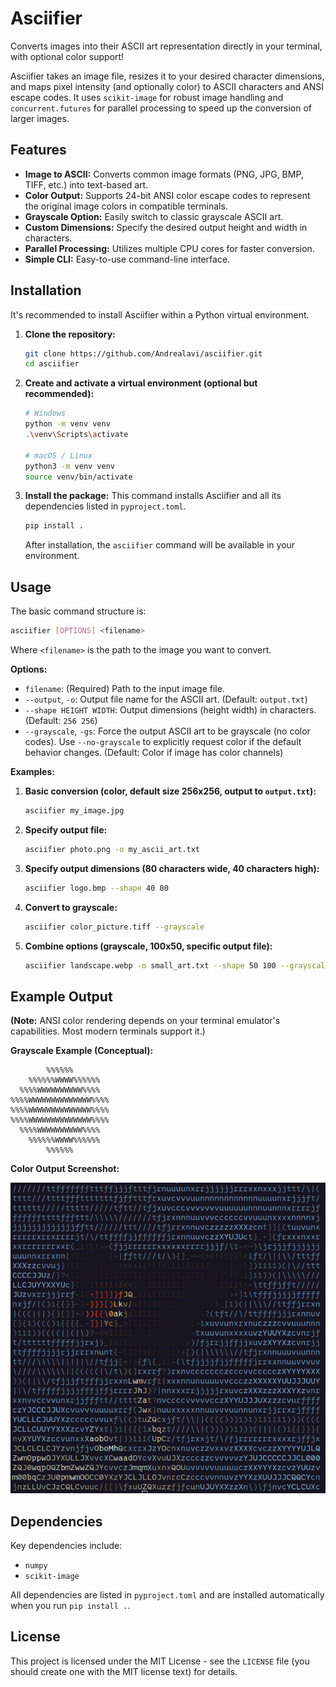 # Asciifier

Converts images into their ASCII art representation directly in your terminal, with optional color support!

Asciifier takes an image file, resizes it to your desired character dimensions, and maps pixel intensity (and optionally color) to ASCII characters and ANSI escape codes. It uses `scikit-image` for robust image handling and `concurrent.futures` for parallel processing to speed up the conversion of larger images.

## Features

*   **Image to ASCII:** Converts common image formats (PNG, JPG, BMP, TIFF, etc.) into text-based art.
*   **Color Output:** Supports 24-bit ANSI color escape codes to represent the original image colors in compatible terminals.
*   **Grayscale Option:** Easily switch to classic grayscale ASCII art.
*   **Custom Dimensions:** Specify the desired output height and width in characters.
*   **Parallel Processing:** Utilizes multiple CPU cores for faster conversion.
*   **Simple CLI:** Easy-to-use command-line interface.

## Installation

It's recommended to install Asciifier within a Python virtual environment.

1.  **Clone the repository:**
    ```bash
    git clone https://github.com/Andrealavi/asciifier.git
    cd asciifier
    ```

2.  **Create and activate a virtual environment (optional but recommended):**
    ```bash
    # Windows
    python -m venv venv
    .\venv\Scripts\activate

    # macOS / Linux
    python3 -m venv venv
    source venv/bin/activate
    ```

3.  **Install the package:**
    This command installs Asciifier and all its dependencies listed in `pyproject.toml`.
    ```bash
    pip install .
    ```
    After installation, the `asciifier` command will be available in your environment.

## Usage

The basic command structure is:

```bash
asciifier [OPTIONS] <filename>
```

Where `<filename>` is the path to the image you want to convert.

**Options:**

*   `filename`: (Required) Path to the input image file.
*   `--output`, `-o`: Output file name for the ASCII art. (Default: `output.txt`)
*   `--shape HEIGHT WIDTH`: Output dimensions (height width) in characters. (Default: `256 256`)
*   `--grayscale`, `-gs`: Force the output ASCII art to be grayscale (no color codes). Use `--no-grayscale` to explicitly request color if the default behavior changes. (Default: Color if image has color channels)

**Examples:**

1.  **Basic conversion (color, default size 256x256, output to `output.txt`):**
    ```bash
    asciifier my_image.jpg
    ```

2.  **Specify output file:**
    ```bash
    asciifier photo.png -o my_ascii_art.txt
    ```

3.  **Specify output dimensions (80 characters wide, 40 characters high):**
    ```bash
    asciifier logo.bmp --shape 40 80
    ```

4.  **Convert to grayscale:**
    ```bash
    asciifier color_picture.tiff --grayscale
    ```

5.  **Combine options (grayscale, 100x50, specific output file):**
    ```bash
    asciifier landscape.webp -o small_art.txt --shape 50 100 --grayscale
    ```

## Example Output

**(Note:** ANSI color rendering depends on your terminal emulator's capabilities. Most modern terminals support it.)

**Grayscale Example (Conceptual):**

```
        %%%%%%
    %%%%%%WWWW%%%%%%
  %%%%WWWWWWWWWW%%%%
%%%%WWWWWWWWWWWWWW%%%%
%%%%WWWWWWWWWWWWWW%%%%
%%%%WWWWWWWWWWWWWW%%%%
  %%%%WWWWWWWWWW%%%%
    %%%%%%WWWW%%%%%%
        %%%%%%
```

**Color Output Screenshot:**

![alt text](./readme_images/bird_screenshot.png "ASCII Art Bird Picture")

## Dependencies

Key dependencies include:

*   `numpy`
*   `scikit-image`

All dependencies are listed in `pyproject.toml` and are installed automatically when you run `pip install .`.

## License

This project is licensed under the MIT License - see the `LICENSE` file (you should create one with the MIT license text) for details.
